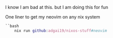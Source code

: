 I know I am bad at this. but I am doing this for fun

One liner to get my neovim on any nix system
```nix
``bash
    nix run github:adgai19/nixos-stuff#neovim
```
